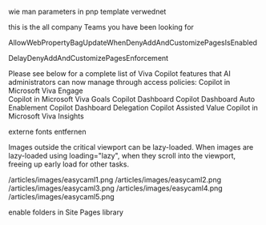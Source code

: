 
wie man parameters in pnp template verwednet


this is the all company Teams you have been looking for




AllowWebPropertyBagUpdateWhenDenyAddAndCustomizePagesIsEnabled

DelayDenyAddAndCustomizePagesEnforcement




Please see below for a complete list of Viva Copilot features that AI administrators can now manage through access policies:
Copilot in Microsoft Viva Engage  
Copilot in Microsoft Viva Goals
Copilot Dashboard
Copilot Dashboard Auto Enablement
Copilot Dashboard Delegation
Copilot Assisted Value
Copilot in Microsoft Viva Insights




externe fonts entfernen


Images outside the critical viewport can be lazy-loaded.
When images are lazy-loaded using loading="lazy", when they scroll into the viewport, freeing up early load for other tasks.

/articles/images/easycaml1.png
/articles/images/easycaml2.png
/articles/images/easycaml3.png
/articles/images/easycaml4.png
/articles/images/easycaml5.png




enable folders in Site Pages library